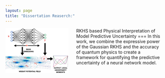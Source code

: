 ```yaml
---
layout: page
title: "Dissertation Reaserch:"
---
```

<img style="float: left; padding-right:25px" src="assets/fm3.JPG" width="40%" height="40%">
RKHS based Physical Interpretation of Model Predictive Uncertainty
===
In this work, we combine the expressive power of the Gaussian RKHS and the accuracy of quantum physics to create a framework for quantifying the predictive uncertainty of a neural network model.
